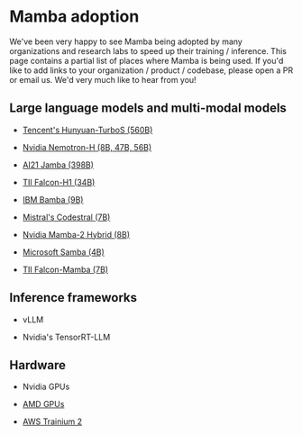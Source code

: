 # Mamba adoption

We've been very happy to see Mamba being adopted by many organizations
and research labs to speed up their training / inference.
This page contains a partial list of places where Mamba is being used.
If you'd like to add links to your organization / product / codebase, please open a
PR or email us. We'd very much like to hear from you!

## Large language models and multi-modal models

- [Tencent's Hunyuan-TurboS (560B)](https://arxiv.org/abs/2505.15431)

- [Nvidia Nemotron-H (8B, 47B, 56B)](https://research.nvidia.com/labs/adlr/nemotronh/)

- [AI21 Jamba (398B)](https://www.ai21.com/blog/announcing-jamba-model-family/)

- [TII Falcon-H1 (34B)](https://falconllm.tii.ae/falcon-h1.html)

- [IBM Bamba (9B)](https://research.ibm.com/blog/bamba-ssm-transformer-model)

- [Mistral's Codestral (7B)](https://mistral.ai/news/codestral-mamba)

- [Nvidia Mamba-2 Hybrid (8B)](https://arxiv.org/abs/2406.07887)

- [Microsoft Samba (4B)](https://arxiv.org/abs/2406.07522v1)

- [TII Falcon-Mamba (7B)](https://falconllm.tii.ae/tii-releases-first-sslm-with-falcon-mamba-7b.html)

## Inference frameworks

- vLLM

- Nvidia's TensorRT-LLM

## Hardware

- Nvidia GPUs

- [AMD GPUs](https://rocm.blogs.amd.com/artificial-intelligence/mamba/README.html)

- [AWS Trainium 2](https://awsdocs-neuron.readthedocs-hosted.com/en/latest/general/nki/tutorials/fused_mamba.html)


